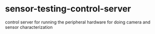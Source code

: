 # sensor-testing-control-server
control server for running the peripheral hardware for doing camera and sensor characterization
